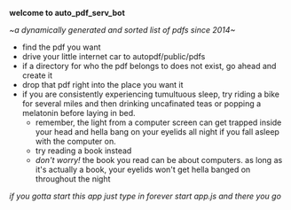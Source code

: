 **welcome to auto_pdf_serv_bot**

*~a dynamically generated and sorted list of pdfs since 2014~*

* find the pdf you want 
* drive your little internet car to autopdf/public/pdfs 
* if a directory for who the pdf belongs to does not exist, go ahead and create it
* drop that pdf right into the place you want it
* if you are consistently experiencing tumultuous sleep, try riding a bike for several miles and then drinking uncafinated teas or popping a melatonin before laying in bed.
	* remember, the light from a computer screen can get trapped inside your head and hella bang on your eyelids all night if you fall asleep with the computer on. 
	* try reading a book instead
	* *don't worry!* the book you read can be about computers. as long as it's actually a book, your eyelids won't get hella banged on throughout the night
	

*if you gotta start this app just type in forever start app.js and there you go*
